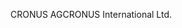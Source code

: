 <span data-ttu-id="59476-101">CRONUS AG</span><span class="sxs-lookup"><span data-stu-id="59476-101">CRONUS International Ltd.</span></span>
